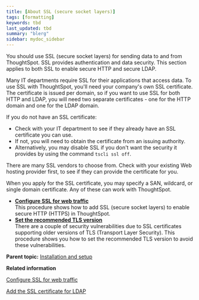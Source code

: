 ```yaml
---
title: [About SSL (secure socket layers)]
tags: [formatting]
keywords: tbd
last_updated: tbd
summary: "blerg"
sidebar: mydoc_sidebar
---
```

You should use SSL (secure socket layers) for sending data to and from ThoughtSpot. SSL provides authentication and data security. This section applies to both SSL to enable secure HTTP and secure LDAP.

Many IT departments require SSL for their applications that access data. To use SSL with ThoughtSpot, you'll need your company's own SSL certificate. The certificate is issued per domain, so if you want to use SSL for both HTTP and LDAP, you will need two separate certificates - one for the HTTP domain and one for the LDAP domain.

If you do not have an SSL certificate:

-   Check with your IT department to see if they already have an SSL certificate you can use.
-   If not, you will need to obtain the certificate from an issuing authority.
-   Alternatively, you may disable SSL if you don't want the security it provides by using the command `tscli ssl off`.

There are many SSL vendors to choose from. Check with your existing Web hosting provider first, to see if they can provide the certificate for you.

When you apply for the SSL certificate, you may specify a SAN, wildcard, or single domain certificate. Any of these can work with ThoughtSpot.

-   **[Configure SSL for web traffic](../../admin/setup/configure_SSL.html)**  
This procedure shows how to add SSL (secure socket layers) to enable secure HTTP (HTTPS) in ThoughtSpot.
-   **[Set the recommended TLS version](../../admin/setup/set_the_recommended_tls_version.html)**  
There are a couple of security vulnerabilities due to SSL certificates supporting older versions of TLS (Transport Layer Security). This procedure shows you how to set the recommended TLS version to avoid these vulnerabilities.

**Parent topic:** [Installation and setup](../../admin/setup/intro.html)

**Related information**  


[Configure SSL for web traffic](configure_SSL.html#)

[Add the SSL certificate for LDAP](add_SSL_for_LDAP.html#)
